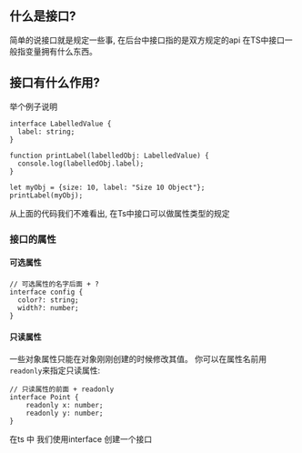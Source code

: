 ## 什么是接口?

简单的说接口就是规定一些事, 在后台中接口指的是双方规定的api  在TS中接口一般指变量拥有什么东西。

## 接口有什么作用?

举个例子说明 

```
interface LabelledValue {
  label: string;
}

function printLabel(labelledObj: LabelledValue) {
  console.log(labelledObj.label);
}

let myObj = {size: 10, label: "Size 10 Object"};
printLabel(myObj);
```

从上面的代码我们不难看出, 在Ts中接口可以做属性类型的规定

### 接口的属性

#### 可选属性

```
// 可选属性的名字后面 + ?
interface config {
  color?: string;
  width?: number;
}
```

#### 只读属性

一些对象属性只能在对象刚刚创建的时候修改其值。 你可以在属性名前用 `readonly`来指定只读属性:

```
// 只读属性的前面 + readonly
interface Point {
    readonly x: number;
    readonly y: number;
}
```



在ts 中 我们使用interface 创建一个接口
